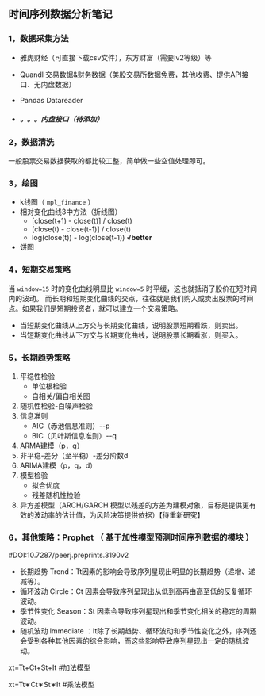 ## 时间序列数据分析笔记

### 1，数据采集方法

- 雅虎财经（可直接下载csv文件），东方财富（需要lv2等级）等

- Quandl 交易数据&财务数据（美股交易所数据免费，其他收费、提供API接口、无内盘数据）

- Pandas Datareader

- ##### 。。。内盘接口（待添加）

### 2，数据清洗

一般股票交易数据获取的都比较工整，简单做一些空值处理即可。

### 3，绘图

- k线图（ `mpl_finance` ）
- 相对变化曲线3中方法（折线图）
  - [close(t+1) - close(t)] / close(t)
  - [close(t) - close(t-1)] / close(t)
  - log(close(t)) - log(close(t-1))      **√better**
- 饼图

### 4，短期交易策略

当 `window=15` 时的变化曲线明显比 `window=5` 时平缓，这也就抵消了股价在短时间内的波动。 而长期和短期变化曲线的交点，往往就是我们购入或卖出股票的时间点。如果我们是短期投资者，就可以建立一个交易策略。

- 当短期变化曲线从上方交与长期变化曲线，说明股票短期看跌，则卖出。
- 当短期变化曲线从下方交与长期变化曲线，说明股票长期看涨，则买入。

### 5，长期趋势策略

1. 平稳性检验
   - 单位根检验
   - 自相关/偏自相关图
2. 随机性检验-白噪声检验
3. 信息准则
   - AIC（赤池信息准则）--p
   - BIC（贝叶斯信息准则）--q
4. ARMA建模（p，q）
5. 非平稳-差分（至平稳）-差分阶数d
6. ARIMA建模（p，q，d）
7. 模型检验
   - 拟合优度
   - 残差随机性检验
8. 异方差模型（ARCH/GARCH 模型以残差的方差为建模对象，目标是提供更有效的波动率的估计值，为风险决策提供依据）【待重新研究】

### 6，其他策略：Prophet  （ 基于加性模型预测时间序列数据的模块 ） 

#DOI:10.7287/peerj.preprints.3190v2 

- 长期趋势 Trend：Tt因素的影响会导致序列星现出明显的长期趋势（递增、递减等）。
- 循环波动 Circle：Ct 因素会导致序列呈现出从低到高再由高至低的反复循环波动。
- 季节性变化 Season：St 因素会导致序列星现出和季节变化相关的稳定的周期波动。
- 随机波动 lmmediate ：It除了长期趋势、循环波动和季节性变化之外，序列还会受到各种其他因素的综合影响，而这些影响导致序列星现出一定的随机波动。

xt=Tt+Ct+St+It   #加法模型

xt=Tt∗Ct∗St∗It    #乘法模型





